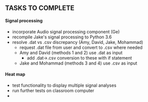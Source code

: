 ## TASKS TO COMPLETE

#### Signal processing
* incorporate Audio signal processing component (Ge)
* recompile Jake's signal processing to Python 3.6
* resolve .dat vs .csv discrepancy (Amy, David, Jake, Mohammad)
    * request .dat file from user and convert to .csv where needed
    * Amy and David (methods 1 and 2) use .dat as input
        * add .dat->.csv conversion to these with if statement
    * Jake and Mohammad (methods 3 and 4) use .csv as input
#### Heat map
* test functionality to display multiple signal analyses 
* run further tests on classroom computer
* 
